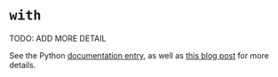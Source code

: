 # `with`

TODO: ADD MORE DETAIL

See the Python [documentation entry][keyword-with-docs], as well as [this blog post][keyword-with-etymology] for more details.

[keyword-with-docs]: https://docs.python.org/3/reference/compound_stmts.html#the-with-statement
[keyword-with-etymology]: https://yawpitchroll.com/posts/the-35-words-you-need-to-python/#with
